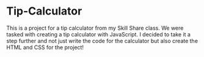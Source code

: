 # Tip-Calculator
This is a project for a tip calculator from my Skill Share class. We were tasked with creating a tip calculator with JavaScript. I decided to take it a step further and not just write the code for the calculator but also create the HTML and CSS for the project!

